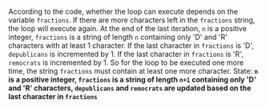 According to the code, whether the loop can execute depends on the variable `fractions`. If there are more characters left in the `fractions` string, the loop will execute again. At the end of the last iteration, `n` is a positive integer, `fractions` is a string of length `n` containing only 'D' and 'R' characters with at least 1 character. If the last character in `fractions` is 'D', `depublicans` is incremented by 1. If the last character in `fractions` is 'R', `remocrats` is incremented by 1. So for the loop to be executed one more time, the string `fractions` must contain at least one more character.
State: **`n` is a positive integer, `fractions` is a string of length `n+1` containing only 'D' and 'R' characters, `depublicans` and `remocrats` are updated based on the last character in `fractions`**